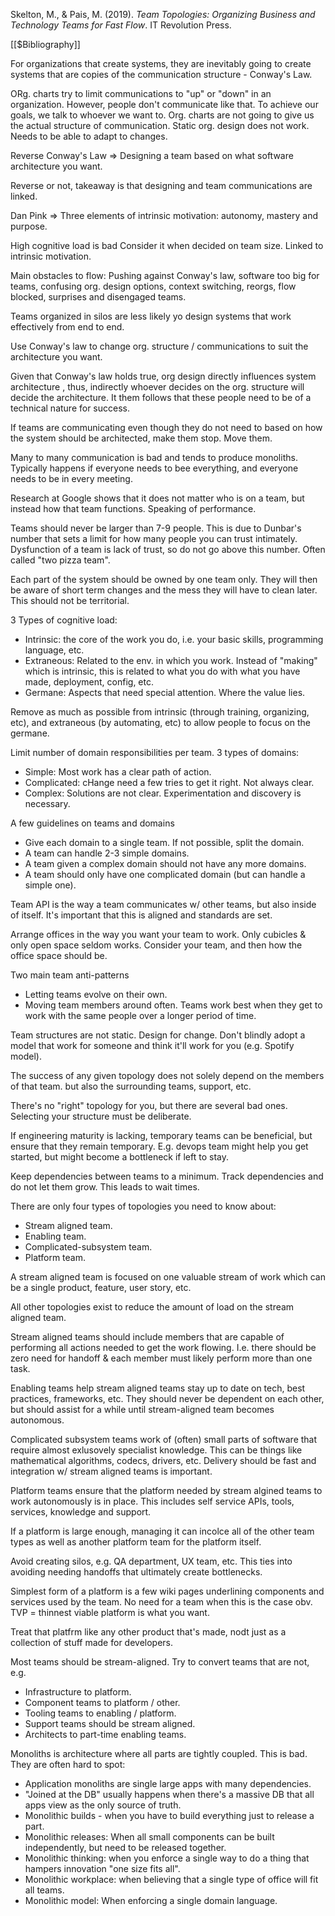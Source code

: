Skelton, M., & Pais, M. (2019). _Team Topologies: Organizing Business and Technology Teams for Fast Flow_. IT Revolution Press.

[[$Bibliography]]

For organizations that create systems, they are inevitably going to create systems that are copies of the communication structure - Conway's Law.

ORg. charts try to limit communications to "up" or "down" in an organization. However, people don't communicate like that. To achieve our goals, we talk to whoever we want to. Org. charts are not going to give us the actual structure of communication. Static org. design does not work. Needs to be able to adapt to changes.

Reverse Conway's Law => Designing a team based on what software architecture you want.

Reverse or not, takeaway is that designing and team communications are linked.

Dan Pink => Three elements of intrinsic motivation: autonomy, mastery and purpose.

High cognitive load is bad Consider it when decided on team size. Linked to intrinsic motivation.

Main obstacles to flow: Pushing against Conway's law, software too big for teams, confusing org. design options, context switching, reorgs, flow blocked, surprises and disengaged teams.

Teams organized in silos are less likely yo design systems that work effectively from end to end.

Use Conway's law to change org. structure / communications to suit the architecture you want.

Given that Conway's law holds true, org design directly influences system architecture , thus, indirectly whoever decides on the org. structure will decide the architecture. It them follows that these people need to be of a technical nature for success.

If teams are communicating even though they do not need to based on how the system should be architected, make them stop. Move them.

Many to many communication is bad and tends to produce monoliths. Typically happens if everyone needs to bee everything, and everyone needs to be in every meeting.

Research at Google shows that it does not matter who is on a team, but instead how that team functions. Speaking of performance.

Teams should never be larger than 7-9 people. This is due to Dunbar's number that sets a limit for how many people you can trust intimately. Dysfunction of a team is lack of trust, so do not go above this number. Often called "two pizza team".

Each part of the system should be owned by one team only. They will then be aware of short term changes and the mess they will have to clean later. This should not be territorial.

3 Types of cognitive load:
- Intrinsic: the core of the work you do, i.e. your basic skills, programming language, etc.
- Extraneous: Related to the env. in which you work. Instead of  "making" which is intrinsic, this is related to what you do with what you have made, deployment, config, etc.
- Germane: Aspects that need special attention. Where the value lies.

Remove as much as possible from intrinsic (through training, organizing, etc), and extraneous (by automating, etc) to allow people to focus on the germane.

Limit number of domain responsibilities per team. 3 types of domains:
- Simple: Most work has a clear path of action.
- Complicated: cHange need a few tries to get it right. Not always clear.
- Complex: Solutions are not clear. Experimentation and discovery is necessary.

A few guidelines on teams and domains
- Give each domain to a single team. If not possible, split the domain.
- A team can handle 2-3 simple domains.
- A team given a complex domain should not have any more domains.
- A team should only have one complicated domain (but can handle a simple one).

Team API is the way a team communicates w/ other teams, but also inside of itself. It's important that this is aligned and standards are set.

Arrange offices in the way you want your team to work. Only cubicles & only open space seldom works. Consider your team, and then how the office space should be.

Two main team anti-patterns
- Letting teams evolve on their own.
- Moving team members around often. Teams work best when they get to work with the same people over a longer period of time.

Team structures are not static. Design for change. Don't blindly adopt a model that work for someone and think it'll work for you (e.g. Spotify model).

The success of any given topology does not solely depend on the members of that team. but also the surrounding teams, support, etc.

There's no "right" topology for you, but there are several bad ones. Selecting your structure must be deliberate.

If engineering maturity is lacking, temporary teams can be beneficial, but ensure that they remain temporary. E.g. devops team might help you get started, but might become a bottleneck if left to stay.

Keep dependencies between teams to a minimum. Track dependencies and do not let them grow. This leads to wait times.

There are only four types of topologies you need to know about:
- Stream aligned team.
- Enabling team.
- Complicated-subsystem team.
- Platform team.

A stream aligned team is focused on one valuable stream of work which can be a single product, feature, user story, etc.

All other topologies exist to reduce the amount of load on the stream aligned team.

Stream aligned teams should include members that are capable of performing all actions needed to get the work flowing. I.e. there should be zero need for handoff & each member must likely perform more than one task.

Enabling teams help stream aligned teams stay up to date on tech, best practices, frameworks, etc. They should  never be dependent on each other, but should assist for a while until stream-aligned team becomes autonomous. 

Complicated subsystem teams work of (often) small parts of software that require almost exlusovely specialist knowledge. This can be things like mathematical algorithms, codecs, drivers, etc. Delivery should be fast and integration w/ stream aligned teams is important.

Platform teams ensure that the platform needed by stream algined teams to work autonomously is in place. This includes self service APIs, tools, services, knowledge and support.

If a platform is large enough, managing it can incolce all of the other team types as well as another platform team for the platform itself.

Avoid creating silos, e.g. QA department, UX team, etc. This ties into avoiding needing handoffs that ultimately create bottlenecks.

Simplest form of a platform is a few wiki pages underlining components and services used by the team. No need for a team when this is the case obv. TVP = thinnest viable platform is what you want.

Treat that platfrm like any other product that's made, nodt just as a collection of stuff made for developers.

Most teams should be stream-aligned. Try to convert teams that are not, e.g.
- Infrastructure to platform.
- Component teams to platform / other.
- Tooling teams to enabling / platform.
- Support teams should be stream aligned.
- Architects to part-time enabling teams.

Monoliths is architecture where all parts are tightly coupled. This is bad. They are often hard to spot:
- Application monoliths are single large apps with many dependencies.
- "Joined at the DB" usually happens when there's a massive DB that all apps view as the only source of truth.
- Monolithic builds - when you have to build everything just to release a part.
- Monolithic releases: When all small components can be built independently, but need to be released together.
- Monolithic thinking: when you enforce a single way to do a thing that hampers innovation "one size fits all".
- Monolithic workplace: when believing that a single type of office will fit all teams.
- Monolithic model: When enforcing a single domain language.

